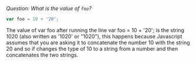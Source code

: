 *Question: What is the value of `foo`?*
```javascript
var foo = 10 + '20';
```
The value of var foo after running the line var foo = 10 + '20'; is the string 1020 (also written as '1020' or "1020"), this happens because Javascript assumes that you are asking it to concatenate the number 10 with the string 20 and so if changes the type of 10 to a string from a number and then concatenates the two strings.